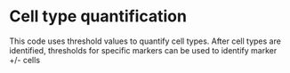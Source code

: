 # Cell type quantification
This code uses threshold values to quantify cell types.
After cell types are identified, thresholds for specific markers can be used to identify marker +/- cells
